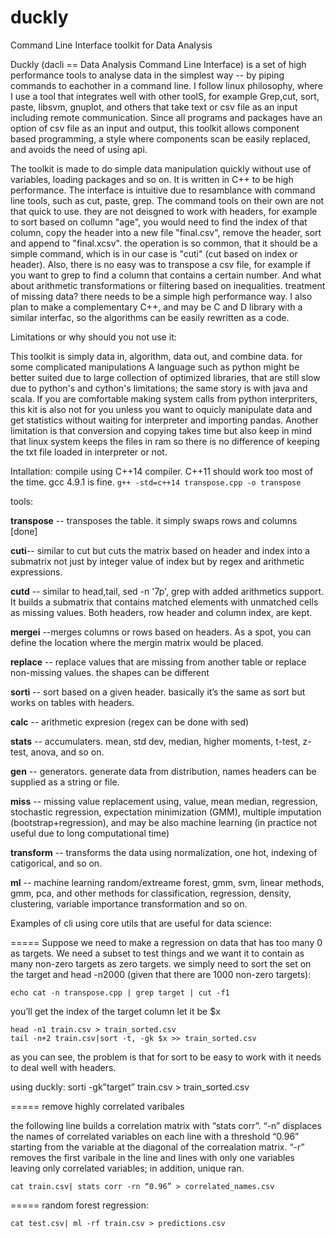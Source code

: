 duckly
======

Command Line Interface toolkit for Data Analysis



Duckly (dacli == Data Analysis Command Line Interface) is a set of high performance tools to analyse data in the simplest way -- by piping commands to eachother in a command line. I follow linux philosophy, where I use a tool that integrates well with other toolS, for example Grep,cut, sort, paste, libsvm, gnuplot, and others that take text or csv file as an input including remote communication. Since all programs and packages have an option of csv file as an input and output, this toolkit allows component based programming, a style where components scan be easily replaced, and avoids the need of using api. 

The toolkit is made to do simple data manipulation quickly without use of variables, loading packages and so on. It is written in C++ to be high performance. The interface is intuitive due to resamblance with command line tools, such as cut, paste, grep. The command tools on their own are not that quick to use. they are not deisgned to work with headers, for example to sort based on collumn "age", you would need to find the index of that column, copy the header into a new file "final.csv", remove the header, sort and append to "final.xcsv". the operation is so common, that it should be a simple command, which is in our case is "cuti" (cut based on index or header). Also, there is no easy was to transpose a csv file, for example if you want to grep to find a column that contains a certain number. And what about arithmetic transformations or filtering based on inequalities. treatment of missing data? there needs to be a simple high performance way. I also plan to make a complementary C++, and may be C and D library with a similar interfac, so the algorithms can be easily rewritten as a code.


Limitations or why should you not use it:

This toolkit is simply data in, algorithm, data out, and combine data. for some complicated manipulations A language such as python might be better suited due to large collection of optimized libraries, that are still slow due to python's and cython's limitations; the same story is with java and scala. 
If you are comfortable making system calls from python interpriters, this kit is also not for you unless you want to oquicly manipulate data and get statistics without waiting for interpreter and importing pandas.
Another limitation is that conversion and copying takes time but also keep in mind that linux system keeps the files in ram so there is no difference of keeping the txt file loaded in interpreter or not. 

Intallation:
compile using C++14 compiler. C++11 should work too most of the time. gcc 4.9.1 is fine. `g++ -std=c++14 transpose.cpp -o transpose`

tools:

**transpose** -- transposes the table. it simply swaps rows and columns [done]

**cuti**-- similar to cut but cuts the matrix based on header and index into a submatrix not just by integer value of index but by regex and arithmetic expressions.

**cutd** -- similar to head,tail, sed -n '7p', grep with added arithmetics support. It builds a submatrix that contains matched elements with unmatched cells as missing values. Both headers, row header and column index, are kept.

**mergei** --merges columns or rows based on headers. As a spot, you can define the location where the mergin matrix would be placed.

**replace** -- replace values that are missing from another table or replace non-missing values. the shapes can be different

**sorti** -- sort based on a given header. basically it’s the same as sort but works on tables with headers.

**calc** -- arithmetic expresion (regex can be done with sed)

**stats** -- accumulaters. mean, std dev, median, higher moments, t-test, z-test, anova, and so on.

**gen** -- generators.  generate data from distribution, names headers can be supplied as a string or file.

**miss** -- missing value replacement using, value, mean median, regression, stochastic regression, expectation minimization (GMM), multiple imputation (bootstrap+regression), and may be also machine learning (in practice not useful due to long computational time)

**transform** -- transforms the data using normalization, one hot, indexing of catigorical, and so on.


**ml** -- machine learning random/extreame forest, gmm, svm, linear methods, gmm, pca, and other methods for classification, regression, density, clustering, variable importance transformation and so on. 

Examples of cli using core utils that are useful for data science:

===== Suppose we need to make a regression on data that has too many 0 as targets. We need a subset to test things and we want it to contain as many non-zero targets as zero targets. we simply need to sort the set on the target and head -n2000 (given that there are 1000 non-zero targets):

    echo cat -n transpose.cpp | grep target | cut -f1

you’ll get the index of the target column let it be $x

    head -n1 train.csv > train_sorted.csv
    tail -n+2 train.csv|sort -t, -gk $x >> train_sorted.csv

as you can see, the problem is that for sort to be easy to work with it needs to deal well with headers. 

using duckly:
    sorti -gk”target” train.csv > train_sorted.csv


===== remove highly correlated varibales

the following line builds a correlation matrix with “stats corr”. “-n” displaces the names of correlated variables on each line with a threshold “0.96” starting from the variable at the diagonal of the correalation matrix. “-r” removes the first varibale in the line and lines with only one variables leaving only correlated variables; in addition, unique ran.

    cat train.csv| stats corr -rn “0.96” > correlated_names.csv


===== random forest regression:

    cat test.csv| ml -rf train.csv > predictions.csv
